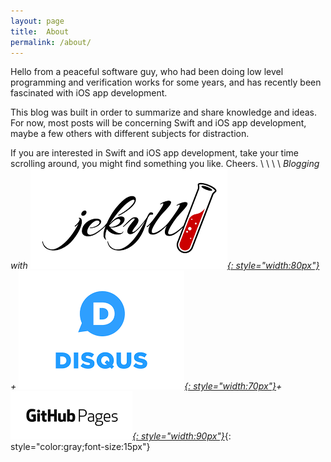 ```yaml
---
layout: page
title:  About
permalink: /about/
---
```


Hello from a peaceful software guy, who had been doing low level programming and verification works for some years, and has recently been fascinated with iOS app development. 

This blog was built in order to summarize and share knowledge and ideas. For now, most posts will be concerning Swift and iOS app development, maybe a few others with different subjects for distraction. 

If you are interested in Swift and iOS app development, take your time scrolling around, you might find something you like. Cheers.
\\
\\
\\
\\
*Blogging with
<a href="https://jekyllrb.com">![Jekyll](/assets/img/jekyll.png){: style="width:80px"}</a> +
<a href="https://disqus.com">![Disqus](/assets/img/disqus.png){: style="width:70px"}</a>+
<a href="https://pages.github.com">![Github Pages](/assets/img/github_pages.png){: style="width:90px"}</a>*{: style="color:gray;font-size:15px"}


<!---
This is the base Jekyll theme. You can find out more info about customizing your Jekyll theme, as well as basic Jekyll usage documentation at [jekyllrb.com](https://jekyllrb.com/)

You can find the source code for the Jekyll new theme at:
{% include icon-github.html username="jekyll" %} /
[minima](https://github.com/jekyll/minima)

You can find the source code for Jekyll at
{% include icon-github.html username="jekyll" %} /
[jekyll](https://github.com/jekyll/jekyll)
--->
